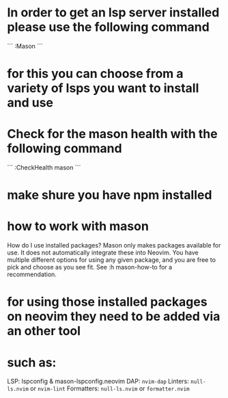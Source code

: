 # In order to get an lsp server installed please use the following command
´´´
:Mason
´´´
# for this you can choose from a variety of lsps you want to install and use
# Check for the mason health with the following command
´´´
:CheckHealth mason
´´´
# make shure you have npm installed
# how to work with mason
  How do I use installed packages?
  Mason only makes packages available for use. It does not automatically integrate
  these into Neovim. You have multiple different options for using any given
  package, and you are free to pick and choose as you see fit. See :h mason-how-to
  for a recommendation.
# for using those installed packages on neovim they need to be added via an other tool
# such as:
LSP: lspconfig & mason-lspconfig.neovim
DAP: `nvim-dap`
Linters: `null-ls.nvim` or `nvim-lint`
Formatters: `null-ls.nvim` or `formatter.nvim`
